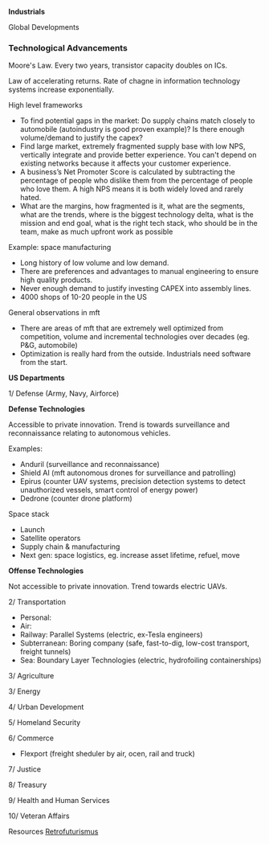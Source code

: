 **Industrials**

Global Developments

### Technological Advancements
Moore's Law. Every two years, transistor capacity doubles on ICs.

Law of accelerating returns. Rate of chagne in information technology systems increase exponentially.

High level frameworks
- To find potential gaps in the market: Do supply chains match closely to automobile (autoindustry is good proven example)? Is there enough volume/demand to justify the capex? 
- Find large market, extremely fragmented supply base with low NPS, vertically integrate and provide better experience. You can't depend on existing networks because it affects your customer experience.
- A business’s Net Promoter Score is calculated by subtracting the percentage of people who dislike them from the percentage of people who love them. A high NPS means it is both widely loved and rarely hated. 
- What are the margins, how fragmented is it, what are the segments, what are the trends, where is the biggest technology delta, what is the mission and end goal, what is the right tech stack, who should be in the team, make as much upfront work as possible

Example: space manufacturing
- Long history of low volume and low demand. 
- There are preferences and advantages to manual engineering to ensure high quality products. 
- Never enough demand to justify investing CAPEX into assembly lines.
- 4000 shops of 10-20 people in the US

General observations in mft 
- There are areas of mft that are extremely well optimized from competition, volume and incremental technologies over decades (eg. P&G, automobile)
- Optimization is really hard from the outside. Industrials need software from the start.

**US Departments**

1/ Defense (Army, Navy, Airforce) 

**Defense Technologies**

Accessible to private innovation. Trend is towards surveillance and reconnaissance relating to autonomous vehicles. 

Examples:
- Anduril (surveillance and reconnaissance)
- Shield AI (mft autonomous drones for surveillance and patrolling)
- Epirus (counter UAV systems, precision detection systems to detect unauthorized vessels, smart control of energy power)
- Dedrone (counter drone platform) 

Space stack
- Launch
- Satellite operators
- Supply chain & manufacturing 
- Next gen: space logistics, eg. increase asset lifetime, refuel, move

**Offense Technologies**

Not accessible to private innovation. Trend towards electric UAVs.

2/ Transportation
- Personal: 
- Air: 
- Railway: Parallel Systems (electric, ex-Tesla engineers)
- Subterranean: Boring company (safe, fast-to-dig, low-cost transport, freight tunnels)
- Sea: Boundary Layer Technologies (electric, hydrofoiling containerships)

3/ Agriculture 

3/ Energy 

4/ Urban Development 

5/ Homeland Security 

6/ Commerce 
- Flexport (freight sheduler by air, ocen, rail and truck)

7/ Justice  

8/ Treasury  

9/ Health and Human Services  

10/ Veteran Affairs  

Resources
[Retrofuturismus](http://klausbuergle.de)
